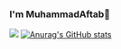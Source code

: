 ### I'm MuhammadAftab👋 


<!---
ItsMdAftab/ItsMdAftab is a ✨ special ✨ repository because its `README.md` (this file) appears on your GitHub profile.
You can click the Preview link to take a look at your changes.
--->
![](https://leetcard.jacoblin.cool/ItsMdAftab?ext=heatmap)
[![Anurag's GitHub stats](https://github-readme-stats.vercel.app/api?username=ItsMdAftab)](https://github.com/ItsMdAftab/github-readme-stats)
